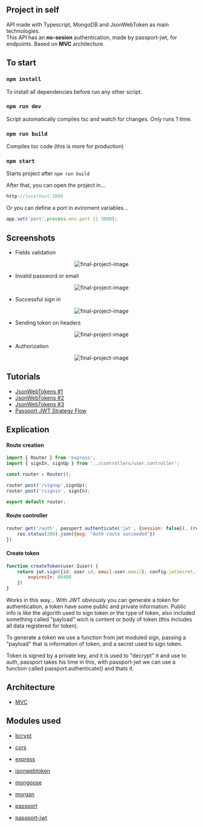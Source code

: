 ## Project in self

API made with Typescript, MongoDB and JsonWebToken as main technologies.  
This API has an **no-sesion** authentication, made by passport-jwt, for endpoints. Based on **MVC** architecture.

## To start

### `npm install`  

To install all dependencies before run any other script.

### `npm run dev`  

Script automatically compiles tsc and watch for changes. Only runs 1 time.

### `npm run build`

Compiles tsc code (this is more for production)

### `npm start`

Starts project after `npm run build`

After that, you can open the project in...
``` javascript
http://localhost:3000
```
Or you can define a port in eviroment variables...
``` javascript
app.set('port',process.env.port || 3000);
```

## Screenshots

- Fields validation
<p align='center'>
<img src='https://i.imgur.com/JQD2vth.png' alt='final-project-image'>
</p>

- Invalid password or email
<p align='center'>
<img src='https://i.imgur.com/B8Mzqk5.png' alt='final-project-image'>
</p>

- Successful sign in
<p align='center'>
<img src='https://i.imgur.com/hJoFb4B.png' alt='final-project-image'>
</p>

- Sending token on headers

<p align='center'>
<img src='https://i.imgur.com/5r0cAo0.png' alt='final-project-image'>
</p>

- Authorization

<p align='center'>
<img src='https://i.imgur.com/jcTFWIB.png' alt='final-project-image'>
</p>

## Tutorials

- [JsonWebTokens #1](https://www.youtube.com/watch?v=qckBlIfOnlA)
- [JsonWebTokens #2](https://www.youtube.com/watch?v=mbsmsi7l3r4)
- [JsonWebTokens #3](https://www.youtube.com/watch?v=7nafaH9SddU)
- [Passport JWT Strategy Flow](https://www.youtube.com/watch?v=o6mSdG09yOU)

## Explication

#### Route creation

``` javascript
import { Router } from 'express';
import { signIn, signUp } from '../controllers/user.controller';

const router = Router();

router.post('/signup',signUp);
router.post('/signin', signIn);

export default router;
```

#### Route controller

``` javascript
router.get('/auth', passport.authenticate('jwt', {session: false}), (req, res) => {
    res.status(200).json({msg: "Auth route succeeded"})
})
```

#### Create token

``` javascript
function createToken(user:Iuser) {
    return jwt.sign({id: user.id, email:user.email}, config.jwtSecret, {
        expiresIn: 86400
    })
}
```

Works in this way... With JWT obviously you can generate a token for authentication, a token have some public and private information. Public info is like the algorith used to sign token or the type of token, also included something called "payload" wich is content or body of token (this includes all data registered for token).

To generate a token we use a function from jwt moduled sign, passing a "payload" that is information of token, and a secret used to sign token.

Token is signed by a private key, and it is used to "decrypt" it and use to auth, passport takes his time in this, with passport-jwt we can use a function called passport.authenticate() and thats it.


## Architecture

- [MVC](https://si.ua.es/es/documentacion/asp-net-mvc-3/1-dia/modelo-vista-controlador-mvc.html)

## Modules used

- [bcrypt](https://github.com/kelektiv/node.bcrypt.js)

- [cors](https://github.com/expressjs/cors)

- [express](https://github.com/expressjs/express)

- [jsonwebtoken](https://github.com/auth0/node-jsonwebtoken)

- [mongoose](https://github.com/Automattic/mongoose)

- [morgan](https://github.com/expressjs/morgan)

- [passport](https://github.com/jaredhanson/passport)

- [passport-jwt](https://github.com/mikenicholson/passport-jwt)